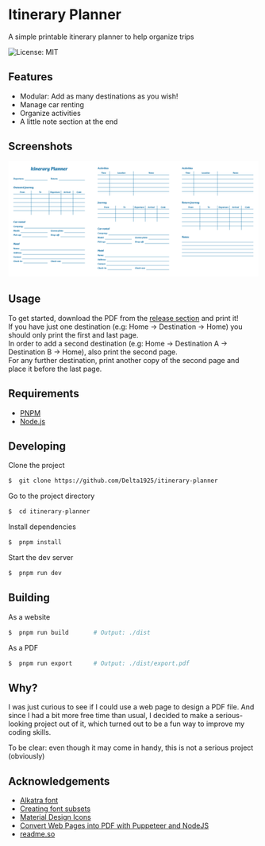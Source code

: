 # Itinerary Planner

A simple printable itinerary planner to help organize trips

![License: MIT](https://img.shields.io/badge/License-MIT-green)

## Features

- Modular: Add as many destinations as you wish!
- Manage car renting
- Organize activities
- A little note section at the end

## Screenshots

![A view of the three pages](screenshot.png)

## Usage

To get started, download the PDF from the [release section](https://github.com/Delta1925/itinerary-planner/releases/latest) and print it!  
If you have just one destination (e.g: Home -> Destination -> Home) you should only print the first and last page.  
In order to add a second destination (e.g: Home -> Destination A -> Destination B -> Home), also print the second page.  
For any further destination, print another copy of the second page and place it before the last page.

## Requirements

- [PNPM](https://pnpm.io/)
- [Node.js](https://nodejs.org/)

## Developing

Clone the project

```bash
$  git clone https://github.com/Delta1925/itinerary-planner
```

Go to the project directory

```bash
$  cd itinerary-planner
```

Install dependencies

```bash
$  pnpm install
```

Start the dev server

```bash
$  pnpm run dev
```

## Building

As a website

```bash
$  pnpm run build       # Output: ./dist
```

As a PDF

```bash
$  pnpm run export      # Output: ./dist/export.pdf
```

## Why?

I was just curious to see if I could use a web page to design a PDF file.
And since I had a bit more free time than usual, I decided to make a serious-looking project out of it, which turned out to be a fun way to improve my coding skills.

To be clear: even though it may come in handy, this is not a serious project (obviously)

## Acknowledgements

- [Alkatra font](https://github.com/suman51284/Alkatra)
- [Creating font subsets](https://markoskon.com/creating-font-subsets/)
- [Material Design Icons](https://github.com/Templarian/MaterialDesign)
- [Convert Web Pages into PDF with Puppeteer and NodeJS](https://livecodestream.dev/post/convert-web-pages-into-pdfs-with-puppeteer-and-nodejs/)
- [readme.so](https://readme.so/)
